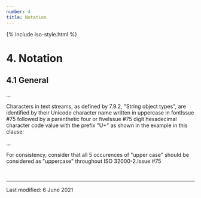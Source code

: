 ```yaml
---
number: 4
title: Notation
---
```



<html lang="en">
<head>
<meta charset="UTF-8">
<title>ISO 32000-2:2020 Clause 4: Notation</title>
{% include iso-style.html %}
</head>
<body>


<div class="iso32000">


<h1>4. Notation</h1>


<h2>4.1 General</h2>

<p>...</p>

<p>
Characters in text streams, as defined by 7.9.2, "String object types", are identified by their Unicode character name written in uppercase <span class="deleted-text">in font<span class="deleted-tooltiptext">Issue #75</span></span> followed by a parenthetic four <span class="new-text">or five<span class="new-tooltiptext">Issue #75</span></span> digit hexadecimal character code value with the prefix "U+" as shown in the example in this clause:
</p>

<p>...</p>

<p>
<span class="new-text">For consistency, consider that all 5 occurences of "upper case" should be considered as "uppercase" throughout ISO 32000-2.<span class="new-tooltiptext">Issue #75</span></span>
</p>

</div>


<br/><hr>
<p class="footnote">Last modified: 6 June 2021</p>

</body>
</html>
